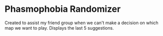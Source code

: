 # Phasmophobia Randomizer

Created to assist my friend group when we can't make a decision on which map we want to play.
Displays the last 5 suggestions.